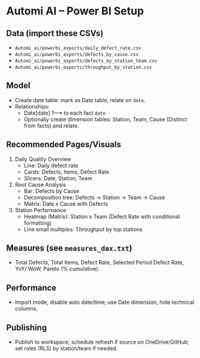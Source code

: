 # Automi AI – Power BI Setup

## Data (import these CSVs)
- `Automi_ai/powerbi_exports/daily_defect_rate.csv`
- `Automi_ai/powerbi_exports/defects_by_cause.csv`
- `Automi_ai/powerbi_exports/defects_by_station_team.csv`
- `Automi_ai/powerbi_exports/throughput_by_station.csv`

## Model
- Create date table: mark as Date table; relate on `date`.
- Relationships:
  - Date[date] 1—* to each fact `date`
  - Optionally create dimension tables: Station, Team, Cause (Distinct from facts) and relate.

## Recommended Pages/Visuals
1) Daily Quality Overview
   - Line: Daily defect rate
   - Cards: Defects, Items, Defect Rate
   - Slicers: Date, Station, Team
2) Root Cause Analysis
   - Bar: Defects by Cause
   - Decomposition tree: Defects → Station → Team → Cause
   - Matrix: Date x Cause with Defects
3) Station Performance
   - Heatmap (Matrix): Station x Team (Defect Rate with conditional formatting)
   - Line small multiples: Throughput by top stations

## Measures (see `measures_dax.txt`)
- Total Defects, Total Items, Defect Rate, Selected Period Defect Rate, YoY/ WoW, Pareto (% cumulative).

## Performance
- Import mode, disable auto date/time; use Date dimension; hide technical columns.

## Publishing
- Publish to workspace; schedule refresh if source on OneDrive/GitHub; set roles (RLS) by station/team if needed.
